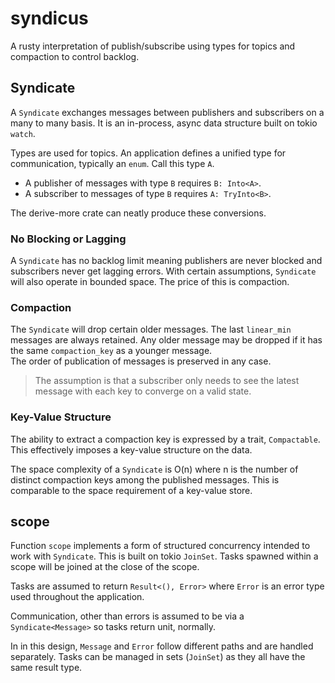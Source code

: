 # syndicus

A rusty interpretation of publish/subscribe using types for topics
and compaction to control backlog.

## Syndicate

A `Syndicate` exchanges messages between publishers and subscribers on a many to many basis. 
It is an in-process, async data structure built on tokio `watch`. 

Types are used for topics. An application defines a unified type for communication, 
typically an `enum`. Call this type `A`.  

- A publisher of messages with type `B` requires `B: Into<A>`.  
- A subscriber to messages of type `B` requires `A: TryInto<B>`.

The derive-more crate can neatly produce these conversions.

### No Blocking or Lagging

A `Syndicate` has no backlog limit meaning publishers are never blocked and 
subscribers never get lagging errors. With certain assumptions, `Syndicate`  
will also operate in bounded space.  The price of this is compaction.  

### Compaction

The `Syndicate` will drop certain older messages.
The last `linear_min` messages are always retained.  Any older message may be
dropped if it has the same `compaction_key` as a younger message.  
The order of publication of messages is preserved in any case.

> The assumption is that a subscriber only needs to see the latest message with
> each key to converge on a valid state.

### Key-Value Structure

The ability to extract a compaction key is expressed by a trait, `Compactable`.
This effectively imposes a key-value structure on the data.

The space complexity of a `Syndicate` is O(n) where n is the number of distinct
compaction keys among the published messages. This is comparable to the
space requirement of a key-value store.

## scope

Function `scope` implements a form of structured concurrency intended to 
work with `Syndicate`. This is built on tokio `JoinSet`.  Tasks spawned within a scope 
will be joined at the close of the scope.  

Tasks are assumed to return `Result<(), Error>` where `Error` is an error type used 
throughout the application.  

Communication, other than errors is assumed to be via a `Syndicate<Message>` so tasks
return unit, normally.

In in this design, `Message` and `Error` follow different paths and are handled separately.
Tasks can be managed in sets (`JoinSet`) as they all have the same result type.


